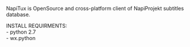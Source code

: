 NapiTux is OpenSource and cross-platform client of NapiProjekt subtitles database.

INSTALL REQUIRMENTS:<br>
    - python 2.7<br>
    - wx.python
